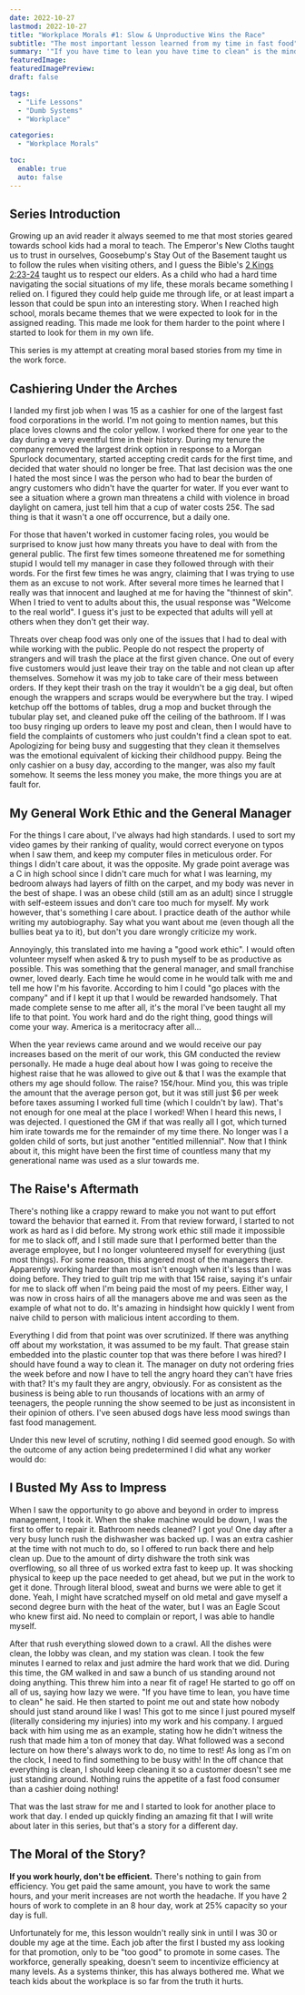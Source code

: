 ```yaml
---
date: 2022-10-27
lastmod: 2022-10-27
title: "Workplace Morals #1: Slow & Unproductive Wins the Race"
subtitle: "The most important lesson learned from my time in fast food"
summary: '"If you have time to lean you have time to clean" is the mindset that decentivises productivity.'
featuredImage:
featuredImagePreview:
draft: false

tags:
  - "Life Lessons"
  - "Dumb Systems"
  - "Workplace"

categories:
  - "Workplace Morals"

toc:
  enable: true
  auto: false
---
```


## Series Introduction

Growing up an avid reader it always seemed to me that most stories geared towards school kids had a moral to teach. The Emperor's New Cloths taught us to trust in ourselves, Goosebump's Stay Out of the Basement taught us to follow the rules when visiting others, and I guess the Bible's [2 Kings 2:23-24](https://www.biblegateway.com/passage/?search=2%20Kings%202%3A23-24&version=NIV;KJV) taught us to respect our elders. As a child who had a hard time navigating the social situations of my life, these morals became something I relied on. I figured they could help guide me through life, or at least impart a lesson that could be spun into an interesting story. When I reached high school, morals became themes that we were expected to look for in the assigned reading. This made me look for them harder to the point where I started to look for them in my own life.

This series is my attempt at creating moral based stories from my time in the work force.

## Cashiering Under the Arches

I landed my first job when I was 15 as a cashier for one of the largest fast food corporations in the world. I'm not going to mention names, but this place loves clowns and the color yellow. I worked there for one year to the day during a very eventful time in their history. During my tenure the company removed the largest drink option in response to a Morgan Spurlock documentary, started accepting credit cards for the first time, and decided that water should no longer be free. That last decision was the one I hated the most since I was the person who had to bear the burden of angry customers who didn't have the quarter for water. If you ever want to see a situation where a grown man threatens a child with violence in broad daylight on camera, just tell him that a cup of water costs 25¢. The sad thing is that it wasn't a one off occurrence, but a daily one.

For those that haven't worked in customer facing roles, you would be surprised to know just how many threats you have to deal with from the general public. The first few times someone threatened me for something stupid I would tell my manager in case they followed through with their words. For the first few times he was angry, claiming that I was trying to use them as an excuse to not work. After several more times he learned that I really was that innocent and laughed at me for having the "thinnest of skin". When I tried to vent to adults about this, the usual response was "Welcome to the real world". I guess it's just to be expected that adults will yell at others when they don't get their way.

Threats over cheap food was only one of the issues that I had to deal with while working with the public. People do not respect the property of strangers and will trash the place at the first given chance. One out of every five customers would just leave their tray on the table and not clean up after themselves. Somehow it was my job to take care of their mess between orders. If they kept their trash on the tray it wouldn't be a gig deal, but often enough the wrappers and scraps would be everywhere but the tray. I wiped ketchup off the bottoms of tables, drug a mop and bucket through the tubular play set, and cleaned puke off the ceiling of the bathroom. If I was too busy ringing up orders to leave my post and clean, then I would have to field the complaints of customers who just couldn't find a clean spot to eat. Apologizing for being busy and suggesting that they clean it themselves was the emotional equivalent of kicking their childhood puppy. Being the only cashier on a busy day, according to the manger, was also my fault somehow. It seems the less money you make, the more things you are at fault for.

## My General Work Ethic and the General Manager

For the things I care about, I've always had high standards. I used to sort my video games by their ranking of quality, would correct everyone on typos when I saw them, and keep my computer files in meticulous order. For things I didn't care about, it was the opposite. My grade point average was a C in high school since I didn't care much for what I was learning, my bedroom always had layers of filth on the carpet, and my body was never in the best of shape. I was an obese child (still am as an adult) since I struggle with self-esteem issues and don't care too much for myself. My work however, that's something I care about. I practice death of the author while writing my autobiography. Say what you want about me (even though all the bullies beat ya to it), but don't you dare wrongly criticize my work.

Annoyingly, this translated into me having a "good work ethic". I would often volunteer myself when asked & try to push myself to be as productive as possible. This was something that the general manager, and small franchise owner, loved dearly. Each time he would come in he would talk with me and tell me how I'm his favorite. According to him I could "go places with the company" and if I kept it up that I would be rewarded handsomely. That made complete sense to me after all, it's the moral I've been taught all my life to that point. You work hard and do the right thing, good things will come your way. America is a meritocracy after all...

When the year reviews came around and we would receive our pay increases based on the merit of our work, this GM conducted the review personally. He made a huge deal about how I was going to receive the highest raise that he was allowed to give out & that I was the example that others my age should follow. The raise? 15¢/hour. Mind you, this was triple the amount that the average person got, but it was still just $6 per week before taxes assuming I worked full time (which I couldn't by law). That's not enough for one meal at the place I worked! When I heard this news, I was dejected. I questioned the GM if that was really all I got, which turned him irate towards me for the remainder of my time there. No longer was I a golden child of sorts, but just another "entitled millennial". Now that I think about it, this might have been the first time of countless many that my generational name was used as a slur towards me.

## The Raise's Aftermath

There's nothing like a crappy reward to make you not want to put effort toward the behavior that earned it. From that review forward, I started to not work as hard as I did before. My strong work ethic still made it impossible for me to slack off, and I still made sure that I performed better than the average employee, but I no longer volunteered myself for everything (just most things). For some reason, this angered most of the managers there. Apparently working harder than most isn't enough when it's less than I was doing before. They tried to guilt trip me with that 15¢ raise, saying it's unfair for me to slack off when I'm being paid the most of my peers. Either way, I was now in cross hairs of all the managers above me and was seen as the example of what not to do. It's amazing in hindsight how quickly I went from naive child to person with malicious intent according to them.

Everything I did from that point was over scrutinized. If there was anything off about my workstation, it was assumed to be my fault. That grease stain embedded into the plastic counter top that was there before I was hired? I should have found a way to clean it. The manager on duty not ordering fries the week before and now I have to tell the angry hoard they can't have fries with that? It's my fault they are angry, obviously. For as consistent as the business is being able to run thousands of locations with an army of teenagers, the people running the show seemed to be just as inconsistent in their opinion of others. I've seen abused dogs have less mood swings than fast food management.

Under this new level of scrutiny, nothing I did seemed good enough. So with the outcome of any action being predetermined I did what any worker would do:

## I Busted My Ass to Impress

When I saw the opportunity to go above and beyond in order to impress management, I took it. When the shake machine would be down, I was the first to offer to repair it. Bathroom needs cleaned? I got you! One day after a very busy lunch rush the dishwasher was backed up. I was an extra cashier at the time with not much to do, so I offered to run back there and help clean up. Due to the amount of dirty dishware the troth sink was overflowing, so all three of us worked extra fast to keep up. It was shocking physical to keep up the pace needed to get ahead, but we put in the work to get it done. Through literal blood, sweat and burns we were able to get it done. Yeah, I might have scratched myself on old metal and gave myself a second degree burn with the heat of the water, but I was an Eagle Scout who knew first aid. No need to complain or report, I was able to handle myself.

After that rush everything slowed down to a crawl. All the dishes were clean, the lobby was clean, and my station was clean. I took the few minutes I earned to relax and just admire the hard work that we did. During this time, the GM walked in and saw a bunch of us standing around not doing anything. This threw him into a near fit of rage! He started to go off on all of us, saying how lazy we were. "If you have time to lean, you have time to clean" he said. He then started to point me out and state how nobody should just stand around like I was! This got to me since I just poured myself (literally considering my injuries) into my work and his company. I argued back with him using me as an example, stating how he didn't witness the rush that made him a ton of money that day. What followed was a second lecture on how there's always work to do, no time to rest! As long as I'm on the clock, I need to find something to be busy with! In the off chance that everything is clean, I should keep cleaning it so a customer doesn't see me just standing around. Nothing ruins the appetite of a fast food consumer than a cashier doing nothing!

That was the last straw for me and I started to look for another place to work that day. I ended up quickly finding an amazing fit that I will write about later in this series, but that's a story for a different day.

## The Moral of the Story?

**If you work hourly, don't be efficient.** There's nothing to gain from efficiency. You get paid the same amount, you have to work the same hours, and your merit increases are not worth the headache. If you have 2 hours of work to complete in an 8 hour day, work at 25% capacity so your day is full.

Unfortunately for me, this lesson wouldn't really sink in until I was 30 or double my age at the time. Each job after the first I busted my ass looking for that promotion, only to be "too good" to promote in some cases. The workforce, generally speaking, doesn't seem to incentivize efficiency at many levels. As a systems thinker, this has always bothered me. What we teach kids about the workplace is so far from the truth it hurts.
